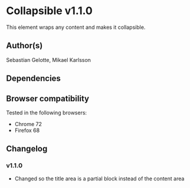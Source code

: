 # Collapsible v1.1.0

This element wraps any content and makes it collapsible.

## Author(s)

Sebastian Gelotte,
Mikael Karlsson

## Dependencies

## Browser compatibility

Tested in the following browsers:

- Chrome 72
- Firefox 68

## Changelog

### v1.1.0

- Changed so the title area is a partial block instead of the content area

